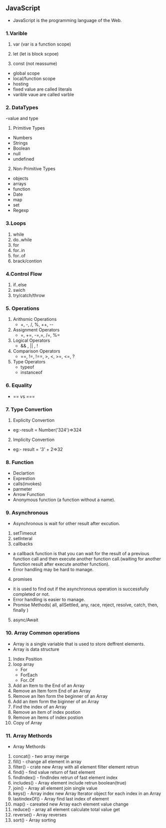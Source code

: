 ## JavaScript

- JavaScript is the programming language of the Web.

### 1.Varible

1. var (var is a function scope)

2. let (let is block scpoe)

3. const (not reassume)

- global scope
- local/function scope
- hosting
- fixed value are called literals
- varible vaue are called varble

### 2. DataTypes

-value and type

1. Primitive Types

- Numbers
- Strings
- Boolean
- null
- undefined

2. Non-Primitive Types

- objects
- arrays
- function
- Date
- map
- set
- Regexp

### 3.Loops

1. while
2. do..while
3. for
4. for..in
5. for..of
6. brack/contion

### 4.Control Flow

1. if..else
2. swich
3. try/catch/throw

### 5. Operations

1. Arithsmic Operations
   - +, -, /, %, ++, --
2. Assignment Operators
   - =, +=, -=,=, /=, %=
3. Logical Operators
   - && , || , !
4. Comparison Operators
   - ==, !=, !==, >, <, >=, <=, ?
5. Type Operators
   - typeof
   - instanceof

### 6. Equality

- == vs ===

### 7. Type Convertion

1. Explicity Convertion

- eg:-result = Number('324')=>324

2. Implicity Convertion

- eg:- result = '3' + 2=>32

### 8. Function

- Declartion
- Exprestion
- calls(invokes)
- parmeter
- Arrow Function
- Anonymous function (a function without a name).

### 9. Asynchronous

- Asynchronous is wait for other result after excution.

1. setTimeout
2. setInteral
3. callbacks

- a callback function is that you can wait for the result of a previous function call and then execute another function call.(waiting for another function result after execute another function).
- Error handling may be hard to manage.

4. promises

- it is used to find out if the asynchronous operation is successfully completed or not.
- Error handling is easier to manage.
- Promise Methods( all, allSettled, any, race, reject, resolve, catch, then, finally )

5. async/Await

### 10. Array Common operations

- Array is a single variable that is used to store deffrent elements.
- Array is data structure

1. Index Position
2. loop array
   - For
   - ForEach
   - For..Of
3. Add an Item to the End of an Array
4. Remove an Item form End of an Array
5. Remove an Iten form the beginner of an Array
6. Add an item form the biginner of an Array
7. Find the index of an Array
8. Remove an item of index postion
9. Remove an Items of index postion
10. Copy of Array

### 11. Array Methords

- Array Methords

1. concat() - two array merge
2. fill() - change all element in array
3. filter() - crate new Array with all element filter element retrun
4. find() - find value return of fast element
5. findIndex() - findIndex retrun of fast element index
6. includes() - Array element include retrun boolean(true)
7. join() - Array all element join single value
8. keys() - Array index new Array Iterator object for each index in an Array
9. lastindexOf() - Array find last index of element
10. map() - careated new Array each element value change
11. reduce() - array all element calculate total value get
12. reverse() - Array reverses
13. sort() - Array sorting
